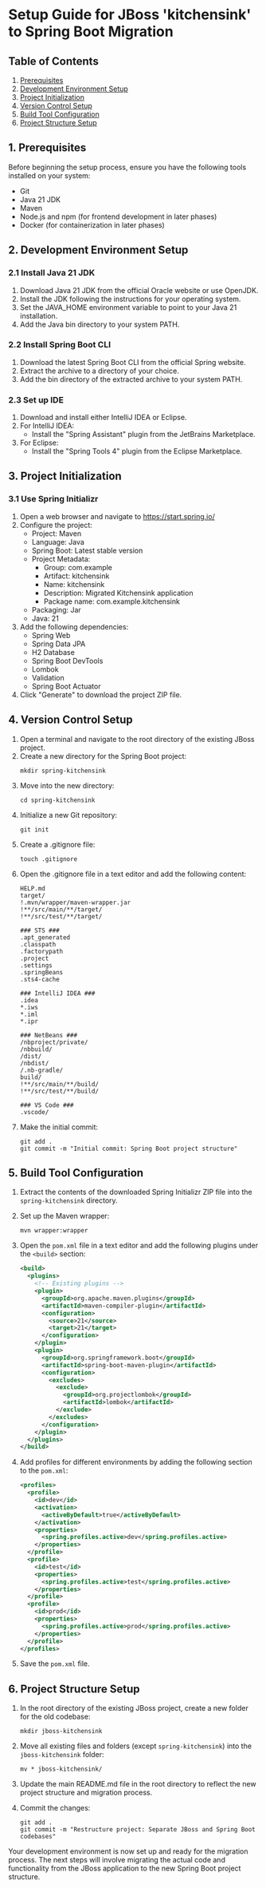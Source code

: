 
# Setup Guide for JBoss 'kitchensink' to Spring Boot Migration

## Table of Contents
1. [Prerequisites](#prerequisites)
2. [Development Environment Setup](#development-environment-setup)
3. [Project Initialization](#project-initialization)
4. [Version Control Setup](#version-control-setup)
5. [Build Tool Configuration](#build-tool-configuration)
6. [Project Structure Setup](#project-structure-setup)

## 1. Prerequisites <a name="prerequisites"></a>

Before beginning the setup process, ensure you have the following tools installed on your system:

- Git
- Java 21 JDK
- Maven
- Node.js and npm (for frontend development in later phases)
- Docker (for containerization in later phases)

## 2. Development Environment Setup <a name="development-environment-setup"></a>

### 2.1 Install Java 21 JDK

1. Download Java 21 JDK from the official Oracle website or use OpenJDK.
2. Install the JDK following the instructions for your operating system.
3. Set the JAVA_HOME environment variable to point to your Java 21 installation.
4. Add the Java bin directory to your system PATH.

### 2.2 Install Spring Boot CLI

1. Download the latest Spring Boot CLI from the official Spring website.
2. Extract the archive to a directory of your choice.
3. Add the bin directory of the extracted archive to your system PATH.

### 2.3 Set up IDE

1. Download and install either IntelliJ IDEA or Eclipse.
2. For IntelliJ IDEA:
   - Install the "Spring Assistant" plugin from the JetBrains Marketplace.
3. For Eclipse:
   - Install the "Spring Tools 4" plugin from the Eclipse Marketplace.

## 3. Project Initialization <a name="project-initialization"></a>

### 3.1 Use Spring Initializr

1. Open a web browser and navigate to https://start.spring.io/
2. Configure the project:
   - Project: Maven
   - Language: Java
   - Spring Boot: Latest stable version
   - Project Metadata:
     - Group: com.example
     - Artifact: kitchensink
     - Name: kitchensink
     - Description: Migrated Kitchensink application
     - Package name: com.example.kitchensink
   - Packaging: Jar
   - Java: 21
3. Add the following dependencies:
   - Spring Web
   - Spring Data JPA
   - H2 Database
   - Spring Boot DevTools
   - Lombok
   - Validation
   - Spring Boot Actuator
4. Click "Generate" to download the project ZIP file.

## 4. Version Control Setup <a name="version-control-setup"></a>

1. Open a terminal and navigate to the root directory of the existing JBoss project.
2. Create a new directory for the Spring Boot project:
   ```
   mkdir spring-kitchensink
   ```
3. Move into the new directory:
   ```
   cd spring-kitchensink
   ```
4. Initialize a new Git repository:
   ```
   git init
   ```
5. Create a .gitignore file:
   ```
   touch .gitignore
   ```
6. Open the .gitignore file in a text editor and add the following content:
   ```
   HELP.md
   target/
   !.mvn/wrapper/maven-wrapper.jar
   !**/src/main/**/target/
   !**/src/test/**/target/

   ### STS ###
   .apt_generated
   .classpath
   .factorypath
   .project
   .settings
   .springBeans
   .sts4-cache

   ### IntelliJ IDEA ###
   .idea
   *.iws
   *.iml
   *.ipr

   ### NetBeans ###
   /nbproject/private/
   /nbbuild/
   /dist/
   /nbdist/
   /.nb-gradle/
   build/
   !**/src/main/**/build/
   !**/src/test/**/build/

   ### VS Code ###
   .vscode/
   ```
7. Make the initial commit:
   ```
   git add .
   git commit -m "Initial commit: Spring Boot project structure"
   ```

## 5. Build Tool Configuration <a name="build-tool-configuration"></a>

1. Extract the contents of the downloaded Spring Initializr ZIP file into the `spring-kitchensink` directory.

2. Set up the Maven wrapper:
   ```
   mvn wrapper:wrapper
   ```

3. Open the `pom.xml` file in a text editor and add the following plugins under the `<build>` section:
   ```xml
   <build>
     <plugins>
       <!-- Existing plugins -->
       <plugin>
         <groupId>org.apache.maven.plugins</groupId>
         <artifactId>maven-compiler-plugin</artifactId>
         <configuration>
           <source>21</source>
           <target>21</target>
         </configuration>
       </plugin>
       <plugin>
         <groupId>org.springframework.boot</groupId>
         <artifactId>spring-boot-maven-plugin</artifactId>
         <configuration>
           <excludes>
             <exclude>
               <groupId>org.projectlombok</groupId>
               <artifactId>lombok</artifactId>
             </exclude>
           </excludes>
         </configuration>
       </plugin>
     </plugins>
   </build>
   ```

4. Add profiles for different environments by adding the following section to the `pom.xml`:
   ```xml
   <profiles>
     <profile>
       <id>dev</id>
       <activation>
         <activeByDefault>true</activeByDefault>
       </activation>
       <properties>
         <spring.profiles.active>dev</spring.profiles.active>
       </properties>
     </profile>
     <profile>
       <id>test</id>
       <properties>
         <spring.profiles.active>test</spring.profiles.active>
       </properties>
     </profile>
     <profile>
       <id>prod</id>
       <properties>
         <spring.profiles.active>prod</spring.profiles.active>
       </properties>
     </profile>
   </profiles>
   ```

5. Save the `pom.xml` file.

## 6. Project Structure Setup <a name="project-structure-setup"></a>

1. In the root directory of the existing JBoss project, create a new folder for the old codebase:
   ```
   mkdir jboss-kitchensink
   ```

2. Move all existing files and folders (except `spring-kitchensink`) into the `jboss-kitchensink` folder:
   ```
   mv * jboss-kitchensink/
   ```

3. Update the main README.md file in the root directory to reflect the new project structure and migration process.

4. Commit the changes:
   ```
   git add .
   git commit -m "Restructure project: Separate JBoss and Spring Boot codebases"
   ```

Your development environment is now set up and ready for the migration process. The next steps will involve migrating the actual code and functionality from the JBoss application to the new Spring Boot project structure.

